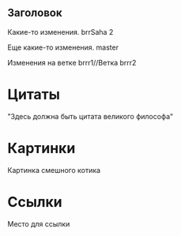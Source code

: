## Заголовок

Какие-то изменения. brrSaha 2

Еще какие-то изменения. master

Изменения на ветке brrr1//Ветка brrr2

# Цитаты

"Здесь должна быть цитата великого философа"

# Картинки

Картинка смешного котика

# Ссылки

Место для ссылки